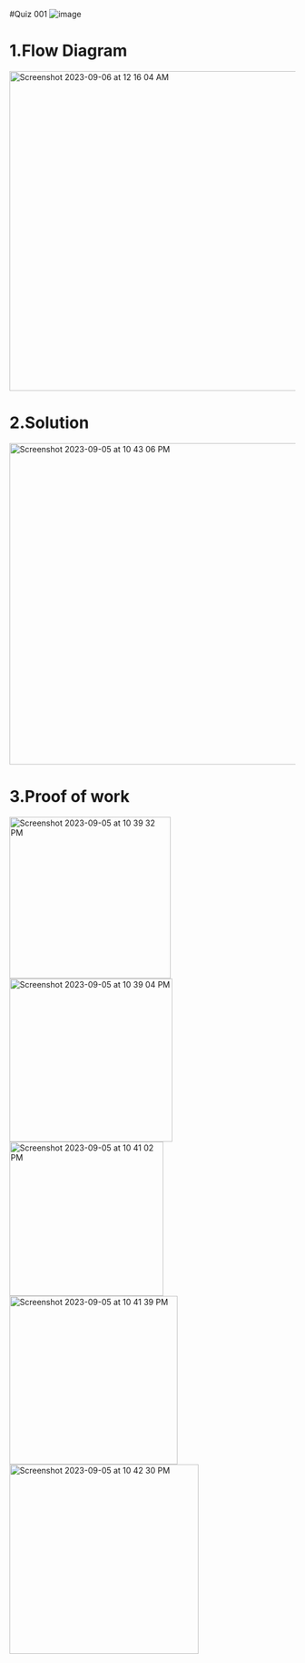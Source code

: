 #Quiz 001
![image](https://github.com/K-Schriber/Unit-1-Comp-Sci/assets/142757998/89db65ae-a237-4448-a675-47a32e96e4f2)


# 1.Flow Diagram
<img width="562" alt="Screenshot 2023-09-06 at 12 16 04 AM" src="https://github.com/K-Schriber/Unit-1-Comp-Sci/assets/142757998/13e9253e-6c78-4ea1-826d-81abb7177681">


# 2.Solution
<img width="565" alt="Screenshot 2023-09-05 at 10 43 06 PM" src="https://github.com/K-Schriber/Unit-1-Comp-Sci/assets/142757998/4f339556-53c5-4fb6-9446-58431ece41d0">

# 3.Proof of work

<img width="284" alt="Screenshot 2023-09-05 at 10 39 32 PM" src="https://github.com/K-Schriber/Unit-1-Comp-Sci/assets/142757998/92681cd3-2a3e-474c-bde2-60da89125d5b">
<img width="287" alt="Screenshot 2023-09-05 at 10 39 04 PM" src="https://github.com/K-Schriber/Unit-1-Comp-Sci/assets/142757998/7db740ff-5dc8-4d11-bb30-98dfc9691488">
<img width="271" alt="Screenshot 2023-09-05 at 10 41 02 PM" src="https://github.com/K-Schriber/Unit-1-Comp-Sci/assets/142757998/55cf6a35-665e-4714-90f7-cc97140c7448">
<img width="296" alt="Screenshot 2023-09-05 at 10 41 39 PM" src="https://github.com/K-Schriber/Unit-1-Comp-Sci/assets/142757998/5636ac8e-aff9-4840-856f-440bbc82c6da">
<img width="333" alt="Screenshot 2023-09-05 at 10 42 30 PM" src="https://github.com/K-Schriber/Unit-1-Comp-Sci/assets/142757998/93f7f432-1df6-4c5f-93b5-174013a299c7">
